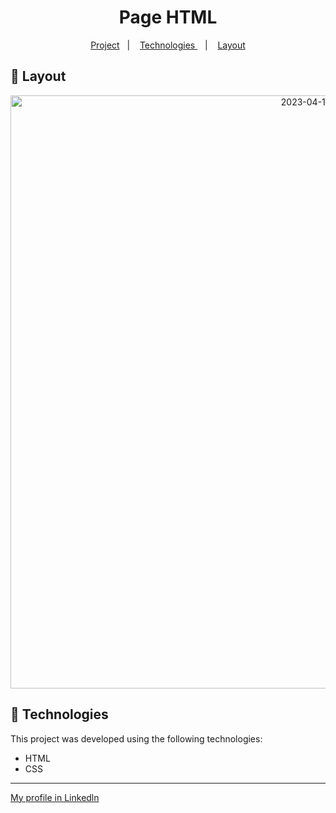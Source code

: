 <h1 align="center"> Page HTML </h1>

<p align="center">
  <a href="#-project">Project</a>&nbsp;&nbsp;&nbsp;|&nbsp;&nbsp;&nbsp;
  <a href="#-tecnologias"> Technologies </a>&nbsp;&nbsp;&nbsp;|&nbsp;&nbsp;&nbsp;
  <a href="#-layout">Layout</a>
</p>

## 🔖 Layout

<p align="center">
<img width="949" alt="2023-04-11 (2)" src="![2023-05-16 (6)](https://github.com/felipenobrg/pagina-html-atividade-avalitiva-daniel-brandao/assets/122055576/1bfc8c99-b51b-4562-ae46-ce5dc29dd3cd)">
</p>


## 🚀 Technologies

This project was developed using the following technologies:

- HTML
- CSS

---

[My profile in Linkedln](https://www.linkedin.com/in/felipenobrg)
